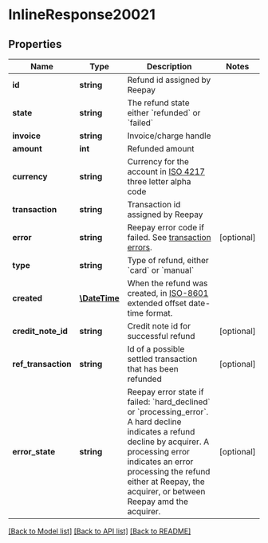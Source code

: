 # InlineResponse20021

## Properties
Name | Type | Description | Notes
------------ | ------------- | ------------- | -------------
**id** | **string** | Refund id assigned by Reepay | 
**state** | **string** | The refund state either &#x60;refunded&#x60; or &#x60;failed&#x60; | 
**invoice** | **string** | Invoice/charge handle | 
**amount** | **int** | Refunded amount | 
**currency** | **string** | Currency for the account in [ISO 4217](http://da.wikipedia.org/wiki/ISO_4217) three letter alpha code | 
**transaction** | **string** | Transaction id assigned by Reepay | 
**error** | **string** | Reepay error code if failed. See [transaction errors](https://docs.reepay.com/api/#transaction-errors). | [optional] 
**type** | **string** | Type of refund, either &#x60;card&#x60; or &#x60;manual&#x60; | 
**created** | [**\DateTime**](\DateTime.md) | When the refund was created, in [ISO-8601](http://en.wikipedia.org/wiki/ISO_8601) extended offset date-time format. | 
**credit_note_id** | **string** | Credit note id for successful refund | [optional] 
**ref_transaction** | **string** | Id of a possible settled transaction that has been refunded | [optional] 
**error_state** | **string** | Reepay error state if failed: &#x60;hard_declined&#x60; or &#x60;processing_error&#x60;. A hard decline indicates a refund decline by acquirer. A processing error indicates an error processing the refund either at Reepay, the acquirer, or between Reepay amd the acquirer. | [optional] 

[[Back to Model list]](../README.md#documentation-for-models) [[Back to API list]](../README.md#documentation-for-api-endpoints) [[Back to README]](../README.md)


